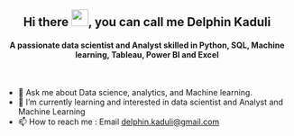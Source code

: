 <h2 align="center">Hi there  <img src = "https://raw.githubusercontent.com/MartinHeinz/MartinHeinz/master/wave.gif" width="30px">, you can call me Delphin Kaduli </h2>
<h4 align="center">A passionate data scientist and Analyst skilled in Python, SQL, Machine learning, Tableau, Power BI and Excel</h4>
<br>

-  💬 Ask me about Data science, analytics, and Machine learning.
- 🌱 I’m currently learning and interested in data scientist and Analyst and  Machine Learning
- 📫 How to reach me : Email delphin.kaduli@gmail.com
<!-- ### My Stats ->
<!-- ![DelphinKdl's GitHub stats](https://github-readme-stats.vercel.app/api?username=DelphinKdl&theme=transparent&show_icons=true) ->
